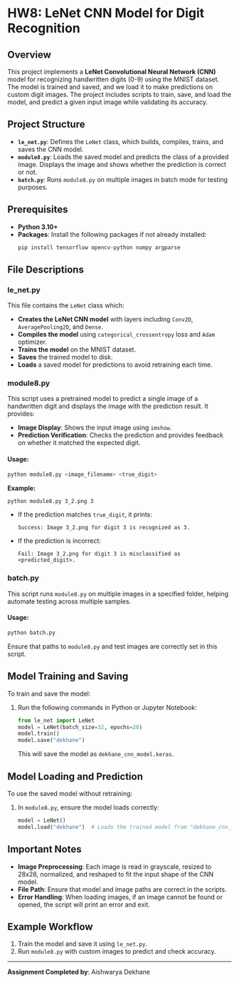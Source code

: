 # HW8: LeNet CNN Model for Digit Recognition

## Overview
This project implements a **LeNet Convolutional Neural Network (CNN)** model for recognizing handwritten digits (0-9) using the MNIST dataset. The model is trained and saved, and we load it to make predictions on custom digit images. The project includes scripts to train, save, and load the model, and predict a given input image while validating its accuracy.

## Project Structure
- **`le_net.py`**: Defines the `LeNet` class, which builds, compiles, trains, and saves the CNN model.
- **`module8.py`**: Loads the saved model and predicts the class of a provided image. Displays the image and shows whether the prediction is correct or not.
- **`batch.py`**: Runs `module8.py` on multiple images in batch mode for testing purposes.

## Prerequisites
- **Python 3.10+**
- **Packages**: Install the following packages if not already installed:
  ```bash
  pip install tensorflow opencv-python numpy argparse
  ```

## File Descriptions
### le_net.py
This file contains the `LeNet` class which:
- **Creates the LeNet CNN model** with layers including `Conv2D`, `AveragePooling2D`, and `Dense`.
- **Compiles the model** using `categorical_crossentropy` loss and `Adam` optimizer.
- **Trains the model** on the MNIST dataset.
- **Saves** the trained model to disk.
- **Loads** a saved model for predictions to avoid retraining each time.

### module8.py
This script uses a pretrained model to predict a single image of a handwritten digit and displays the image with the prediction result. It provides:
- **Image Display**: Shows the input image using `imshow`.
- **Prediction Verification**: Checks the prediction and provides feedback on whether it matched the expected digit.

#### Usage:
```bash
python module8.py <image_filename> <true_digit>
```
**Example:**
```bash
python module8.py 3_2.png 3
```
- If the prediction matches `true_digit`, it prints:
  ```
  Success: Image 3_2.png for digit 3 is recognized as 3.
  ```
- If the prediction is incorrect:
  ```
  Fail: Image 3_2.png for digit 3 is misclassified as <predicted_digit>.
  ```

### batch.py
This script runs `module8.py` on multiple images in a specified folder, helping automate testing across multiple samples.

#### Usage:
```bash
python batch.py
```
Ensure that paths to `module8.py` and test images are correctly set in this script.

## Model Training and Saving
To train and save the model:
1. Run the following commands in Python or Jupyter Notebook:
   ```python
   from le_net import LeNet
   model = LeNet(batch_size=32, epochs=20)
   model.train()
   model.save("dekhane")
   ```
   This will save the model as `dekhane_cnn_model.keras`.

## Model Loading and Prediction
To use the saved model without retraining:
1. In `module8.py`, ensure the model loads correctly:
   ```python
   model = LeNet()
   model.load("dekhane")  # Loads the trained model from "dekhane_cnn_model.keras"
   ```

## Important Notes
- **Image Preprocessing**: Each image is read in grayscale, resized to 28x28, normalized, and reshaped to fit the input shape of the CNN model.
- **File Path**: Ensure that model and image paths are correct in the scripts.
- **Error Handling**: When loading images, if an image cannot be found or opened, the script will print an error and exit.

## Example Workflow
1. Train the model and save it using `le_net.py`.
2. Run `module8.py` with custom images to predict and check accuracy.

---

**Assignment Completed by**: Aishwarya Dekhane

